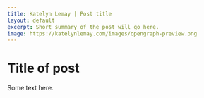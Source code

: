 ```yaml
---
title: Katelyn Lemay | Post title
layout: default
excerpt: Short summary of the post will go here.
image: https://katelynlemay.com/images/opengraph-preview.png
---
```

# Title of post
Some text here.

